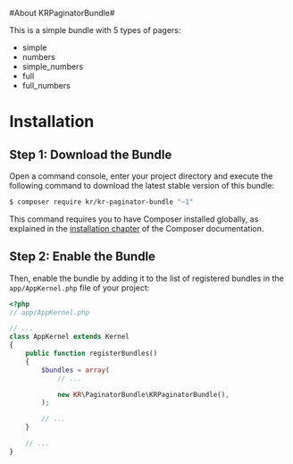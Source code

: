 #About KRPaginatorBundle#

This is a simple bundle with 5 types of pagers:

* simple
* numbers
* simple_numbers
* full
* full_numbers


Installation
============

Step 1: Download the Bundle
---------------------------

Open a command console, enter your project directory and execute the
following command to download the latest stable version of this bundle:

```bash
$ composer require kr/kr-paginator-bundle "~1"
```

This command requires you to have Composer installed globally, as explained
in the [installation chapter](https://getcomposer.org/doc/00-intro.md)
of the Composer documentation.

Step 2: Enable the Bundle
-------------------------

Then, enable the bundle by adding it to the list of registered bundles
in the `app/AppKernel.php` file of your project:

```php
<?php
// app/AppKernel.php

// ...
class AppKernel extends Kernel
{
    public function registerBundles()
    {
        $bundles = array(
            // ...

            new KR\PaginatorBundle\KRPaginatorBundle(),
        );

        // ...
    }

    // ...
}
```
